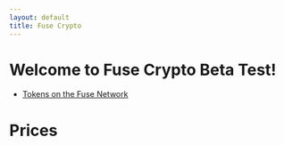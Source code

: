 ```yaml
---
layout: default
title: Fuse Crypto
---
```


# Welcome to Fuse Crypto Beta Test!

* [Tokens on the Fuse Network](tokens/)

# Prices

<script src="https://widgets.coingecko.com/coingecko-coin-price-chart-widget.js"></script>
<coingecko-coin-price-chart-widget currency="usd" coin-id="fuse-network-token" locale="en" height="300" width="300"></coingecko-coin-price-chart-widget>
